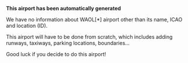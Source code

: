 **This airport has been automatically generated**

We have no information about WAOL[*] airport other than its name, ICAO and location (ID).

This airport will have to be done from scratch, which includes adding runways, taxiways, parking locations, boundaries...

Good luck if you decide to do this airport!